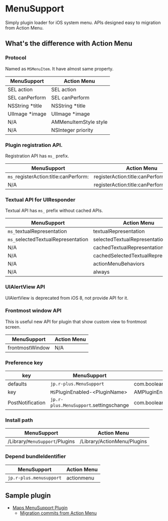 # MenuSupport

Simply plugin loader for iOS system menu. APIs designed easy to migration from Action Menu.

## What's the difference with Action Menu

### Protocol

Named as `MSMenuItem`. It have almost same property.

| MenuSupport     | Action Menu           |
| --------------- | --------------------- |
| SEL action      | SEL action            |
| SEL canPerform  | SEL canPerform        |
| NSString *title | NSString *title       |
| UIImage *image  | UIImage *image        |
| N/A             | AMMenuItemStyle style |
| N/A             | NSInteger priority    |

### Plugin registration API.

Registration API has `ms_` prefix.

| MenuSupport                           | Action Menu                                |
| ------------------------------------- | ------------------------------------------ |
| `ms_`registerAction:title:canPerform: | registerAction:title:canPerform:           |
| N/A                                   | registerAction:title:canPerform:forPlugin: |

### Textual API for UIResponder

Textual API has `ms_` prefix without cached APIs.

| MenuSupport                        | Action Menu                         |
| ---------------------------------- | ----------------------------------- |
| `ms_`textualRepresentation         | textualRepresentation               |
| `ms_`selectedTextualRepresentation | selectedTextualRepresentation       |
| N/A                                | cachedTextualRepresentation         |
| N/A                                | cachedSelectedTextualRepresentation |
| N/A                                | actionMenuBehaviors                 |
| N/A                                | always                              |

### UIAlertView API

UIAlertView is deprecated from iOS 8, not provide API for it.

### Frontmost window API

This is useful new API for plugin that show custom view to frontmost screen.

| MenuSupport     | Action Menu |
| --------------- | ----------- |
| frontmostWindow | N/A         |

### Preference key

| key              | MenuSupport                            | Action Menu                                |
| ---------------- | -------------------------------------- | ------------------------------------------ |
| defaults         | `jp.r-plus.MenuSupport`                | com.booleanmagic.ActionMenu                |
| key              | `MS`PluginEnabled-<PluginName\>        | AMPluginEnabled-<PluginName\>              |
| PostNotification | `jp.r-plus.MenuSupport`.settingschange | com.booleanmagic.ActionMenu.settingschange |

### Install path

| MenuSupport                    | Action Menu                 |
| ------------------------------ | --------------------------- |
| /Library/`MenuSupport`/Plugins | /Library/ActionMenu/Plugins |

### Depend bundleIdentifier

| MenuSupport             | Action Menu |
| ----------------------- | ----------- |
| `jp.r-plus.menusupport` | actionmenu  |

## Sample plugin

- [Maps MenuSupport Plugin](https://github.com/r-plus/Maps-MenuSupport-Plugin)
    - [Migration commits from Action Menu](https://github.com/r-plus/Maps-MenuSupport-Plugin/compare/actionmenu...master)
